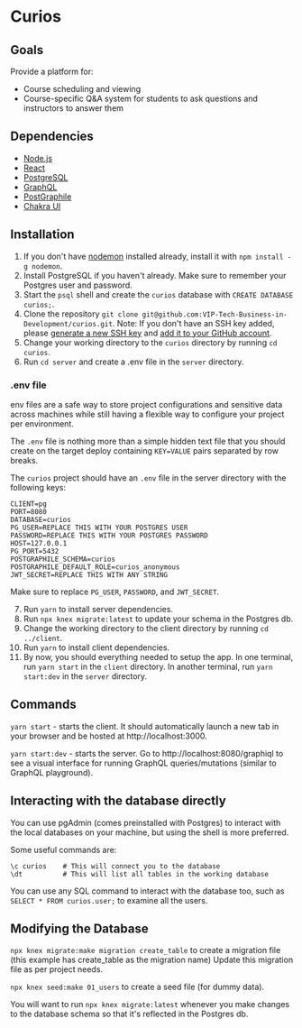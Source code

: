 # Curios

## Goals
Provide a platform for:
- Course scheduling and viewing
- Course-specific Q&A system for students to ask questions and instructors to answer them

## Dependencies
- [Node.js](https://nodejs.org/en/)
- [React](https://reactjs.org/)
- [PostgreSQL](https://www.postgresql.org/)
- [GraphQL](https://graphql.org/)
- [PostGraphile](https://www.graphile.org/postgraphile/)
- [Chakra UI](https://chakra-ui.com/)

## Installation
1. If you don't have [nodemon](https://www.npmjs.com/package/nodemon) installed already, install it with `npm install -g nodemon`.
2. Install PostgreSQL if you haven't already. Make sure to remember your Postgres user and password.
3. Start the `psql` shell and create the `curios` database with `CREATE DATABASE curios;`.
4. Clone the repository `git clone git@github.com:VIP-Tech-Business-in-Development/curios.git`. Note: If you don't have an SSH key added, please [generate a new SSH key](https://docs.github.com/en/github/authenticating-to-github/connecting-to-github-with-ssh/generating-a-new-ssh-key-and-adding-it-to-the-ssh-agent) and [add it to your GitHub account](https://docs.github.com/en/github/authenticating-to-github/connecting-to-github-with-ssh/adding-a-new-ssh-key-to-your-github-account).
5. Change your working directory to the `curios` directory by running `cd curios`.
6. Run `cd server` and create a .env file in the `server` directory.

### .env file
env files are a safe way to store project configurations and sensitive data across machines while still having a flexible way to configure your project per environment.

The `.env` file is nothing more than a simple hidden text file that you should create on the target deploy containing `KEY=VALUE` pairs separated by row breaks.

The `curios` project should have an `.env` file in the server directory with the following keys:
```
CLIENT=pg
PORT=8080
DATABASE=curios
PG_USER=REPLACE THIS WITH YOUR POSTGRES USER
PASSWORD=REPLACE THIS WITH YOUR POSTGRES PASSWORD
HOST=127.0.0.1
PG_PORT=5432
POSTGRAPHILE_SCHEMA=curios
POSTGRAPHILE_DEFAULT_ROLE=curios_anonymous
JWT_SECRET=REPLACE THIS WITH ANY STRING
```
Make sure to replace `PG_USER`, `PASSWORD`, and `JWT_SECRET`.

7. Run `yarn` to install server dependencies.
8. Run `npx knex migrate:latest` to update your schema in the Postgres db.
9. Change the working directory to the client directory by running `cd ../client`.
10. Run `yarn` to install client dependencies.
11. By now, you should everything needed to setup the app. In one terminal, run `yarn start` in the `client` directory. In another terminal, run `yarn start:dev` in the `server` directory.

## Commands
`yarn start` - starts the client. It should automatically launch a new tab in your browser and be hosted at http://localhost:3000.

`yarn start:dev` - starts the server. Go to http://localhost:8080/graphiql to see a visual interface for running GraphQL queries/mutations (similar to GraphQL playground).

## Interacting with the database directly

You can use pgAdmin (comes preinstalled with Postgres) to interact with the local databases on your machine, but using the shell is more preferred.

Some useful commands are:
```
\c curios    # This will connect you to the database
\dt          # This will list all tables in the working database
```
You can use any SQL command to interact with the database too, such as `SELECT * FROM curios.user;` to examine all the users.

## Modifying the Database
`npx knex migrate:make migration create_table` to create a migration file (this example has create_table as the migration name)
Update this migration file as per project needs.

`npx knex seed:make 01_users` to create a seed file (for dummy data).

You will want to run `npx knex migrate:latest` whenever you make changes to the database schema so that it's reflected in the Postgres db.
